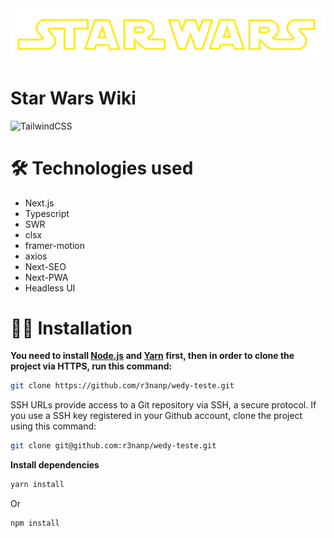 <img src="./public/star.svg" />

# Star Wars Wiki

![TailwindCSS](https://img.shields.io/badge/tailwindcss-%2338B2AC.svg?style=for-the-badge&logo=tailwind-css&logoColor=white)

# 🛠 Technologies used

- Next.js
- Typescript
- SWR
- clsx
- framer-motion
- axios
- Next-SEO
- Next-PWA
- Headless UI

# 👷‍♂️ Installation

**You need to install [Node.js](https://nodejs.org/en/download/) and [Yarn](https://yarnpkg.com/) first, then in order to clone the project via HTTPS, run this command:**

```sh
git clone https://github.com/r3nanp/wedy-teste.git
```

SSH URLs provide access to a Git repository via SSH, a secure protocol. If you use a SSH key registered in your Github account, clone the project using this command:

```sh
git clone git@github.com:r3nanp/wedy-teste.git
```

**Install dependencies**

```sh
yarn install
```

Or

```sh
npm install
```
